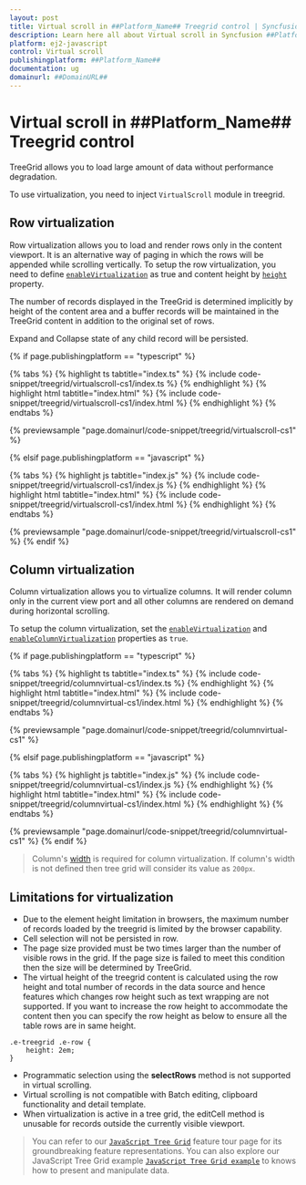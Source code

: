 ```yaml
---
layout: post
title: Virtual scroll in ##Platform_Name## Treegrid control | Syncfusion
description: Learn here all about Virtual scroll in Syncfusion ##Platform_Name## Treegrid control of Syncfusion Essential JS 2 and more.
platform: ej2-javascript
control: Virtual scroll 
publishingplatform: ##Platform_Name##
documentation: ug
domainurl: ##DomainURL##
---
```


# Virtual scroll in ##Platform_Name## Treegrid control

TreeGrid allows you to load large amount of data without performance degradation.

To use virtualization, you need to inject `VirtualScroll` module in treegrid.

## Row virtualization

Row virtualization allows you to load and render rows only in the content viewport. It is an alternative way of paging in which the rows will be appended while scrolling vertically. To setup the row virtualization, you need to define
[`enableVirtualization`](../api/treegrid/#enablevirtualization) as true and content height by [`height`](../api/treegrid/#height) property.

The number of records displayed in the TreeGrid is determined implicitly by height of the content area and a buffer records will be maintained in the TreeGrid content in addition to the original set of rows.

Expand and Collapse state of any child record will be persisted.

{% if page.publishingplatform == "typescript" %}

 {% tabs %}
{% highlight ts tabtitle="index.ts" %}
{% include code-snippet/treegrid/virtualscroll-cs1/index.ts %}
{% endhighlight %}
{% highlight html tabtitle="index.html" %}
{% include code-snippet/treegrid/virtualscroll-cs1/index.html %}
{% endhighlight %}
{% endtabs %}
        
{% previewsample "page.domainurl/code-snippet/treegrid/virtualscroll-cs1" %}

{% elsif page.publishingplatform == "javascript" %}

{% tabs %}
{% highlight js tabtitle="index.js" %}
{% include code-snippet/treegrid/virtualscroll-cs1/index.js %}
{% endhighlight %}
{% highlight html tabtitle="index.html" %}
{% include code-snippet/treegrid/virtualscroll-cs1/index.html %}
{% endhighlight %}
{% endtabs %}

{% previewsample "page.domainurl/code-snippet/treegrid/virtualscroll-cs1" %}
{% endif %}

## Column virtualization

Column virtualization allows you to virtualize columns. It will render column only in the current view port and all other columns are rendered on demand during horizontal scrolling.

To setup the column virtualization, set the
[`enableVirtualization`](../api/treegrid/#enablevirtualization) and
[`enableColumnVirtualization`](../api/treegrid/#enablecolumnvirtualization) properties as `true`.

{% if page.publishingplatform == "typescript" %}

 {% tabs %}
{% highlight ts tabtitle="index.ts" %}
{% include code-snippet/treegrid/columnvirtual-cs1/index.ts %}
{% endhighlight %}
{% highlight html tabtitle="index.html" %}
{% include code-snippet/treegrid/columnvirtual-cs1/index.html %}
{% endhighlight %}
{% endtabs %}
        
{% previewsample "page.domainurl/code-snippet/treegrid/columnvirtual-cs1" %}

{% elsif page.publishingplatform == "javascript" %}

{% tabs %}
{% highlight js tabtitle="index.js" %}
{% include code-snippet/treegrid/columnvirtual-cs1/index.js %}
{% endhighlight %}
{% highlight html tabtitle="index.html" %}
{% include code-snippet/treegrid/columnvirtual-cs1/index.html %}
{% endhighlight %}
{% endtabs %}

{% previewsample "page.domainurl/code-snippet/treegrid/columnvirtual-cs1" %}
{% endif %}

> Column's [width](../api/treegrid/column/#width) is required for column virtualization. If column's width is not defined then tree grid will consider its value as `200px`.

## Limitations for virtualization

* Due to the element height limitation in browsers, the maximum number of records loaded by the treegrid is limited by the browser capability.
* Cell selection will not be persisted in row.
* The page size provided must be two times larger than the number of visible rows in the grid. If the page size is failed to meet this condition then the size will be determined by TreeGrid.
* The virtual height of the treegrid content is calculated using the row height and total number of records in the data source and hence features which changes row height such as text wrapping are not supported. If you want to increase the row height to accommodate the content then you can specify the row height as below to ensure all the table rows are in same height.

```
.e-treegrid .e-row {
    height: 2em;
}
```

* Programmatic selection using the **selectRows** method is not supported in virtual scrolling.
* Virtual scrolling is not compatible with Batch editing, clipboard functionality and detail template.
* When virtualization is active in a tree grid, the editCell method is unusable for records outside the currently visible viewport.

> You can refer to our [`JavaScript Tree Grid`](https://www.syncfusion.com/javascript-ui-controls/js-tree-grid) feature tour page for its groundbreaking feature representations. You can also explore our JavaScript Tree Grid example [`JavaScript Tree Grid example`](https://ej2.syncfusion.com/demos/#/material/tree-grid/treegrid-overview.html) to knows how to present and manipulate data.
